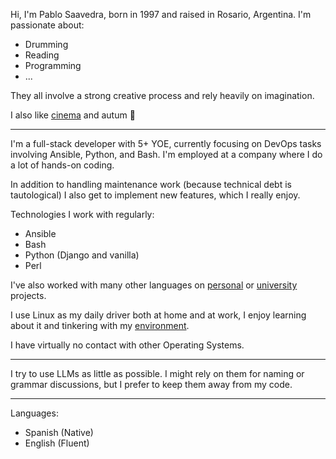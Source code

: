 Hi, I'm Pablo Saavedra, born in 1997 and raised in Rosario, Argentina. I'm passionate about:

- Drumming
- Reading
- Programming
- ...

They all involve a strong creative process and rely heavily on imagination.

I also like [cinema](https://letterboxd.com/pablos123/) and autum 🍂

______________________________________________________________________

I'm a full-stack developer with 5+ YOE, currently focusing on DevOps tasks involving Ansible, Python, and Bash. I'm employed at a company where I do a lot of hands-on coding.

In addition to handling maintenance work (because technical debt is tautological) I also get to implement new features, which I really enjoy.

Technologies I work with regularly:

- Ansible
- Bash
- Python (Django and vanilla)
- Perl

I've also worked with many other languages on [personal](https://pablos123.github.io/items/projects/projects.html) or [university](https://github.com/pablos123/dump/tree/main/lcc) projects.

I use Linux as my daily driver both at home and at work, I enjoy learning about it and tinkering with my [environment](https://github.com/pablos123/environment).

I have virtually no contact with other Operating Systems.

______________________________________________________________________

I try to use LLMs as little as possible. I might rely on them for naming or grammar discussions, but I prefer to keep them away from my code.

______________________________________________________________________

Languages:

- Spanish (Native)
- English (Fluent)
